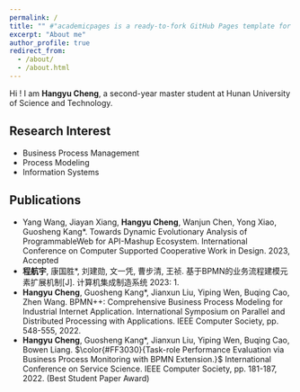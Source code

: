 ```yaml
---
permalink: /
title: "" #"academicpages is a ready-to-fork GitHub Pages template for academic personal websites"
excerpt: "About me"
author_profile: true
redirect_from: 
  - /about/
  - /about.html
---
```


Hi ! I am **Hangyu Cheng**, a second-year master student at Hunan University of Science and Technology.

## Research Interest
* Business Process Management
* Process Modeling
* Information Systems

## Publications
- Yang Wang, Jiayan Xiang, **Hangyu Cheng**, Wanjun Chen, Yong Xiao, Guosheng Kang*. Towards Dynamic Evolutionary Analysis of ProgrammableWeb for API-Mashup Ecosystem. International Conference on Computer Supported Cooperative Work in Design. 2023, Accepted
- **程航宇**, 康国胜*, 刘建勋, 文一凭, 曹步清, 王祯. 基于BPMN的业务流程建模元素扩展机制[J]. 计算机集成制造系统 2023: 1.
- **Hangyu Cheng**, Guosheng Kang*, Jianxun Liu, Yiping Wen, Buqing Cao, Zhen Wang. BPMN++: Comprehensive Business Process Modeling for Industrial Internet Application. International Symposium on Parallel and Distributed Processing with Applications. IEEE Computer Society, pp. 548-555, 2022.
- **Hangyu Cheng**, Guosheng Kang*, Jianxun Liu, Yiping Wen, Buqing Cao, Bowen Liang. $\color{#FF3030}{Task-role Performance Evaluation via Business Process Monitoring with BPMN Extension.}$ International Conference on Service Science. IEEE Computer Society, pp. 181-187, 2022. (Best Student Paper Award)



